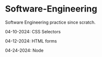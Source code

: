 # Software-Engineering
Software Engineering practice since scratch.

04-10-2024: CSS Selectors

04-12-2024: HTML forms

04-24-2024: Node
